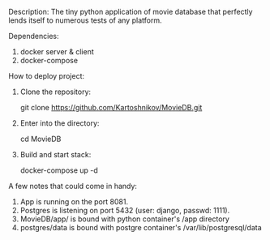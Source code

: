 Description:
    The tiny python application of movie database that perfectly lends itself to numerous tests of any platform.

Dependencies:
1) docker server & client
2) docker-compose


How to deploy project:
    
1. Clone the repository:
    
    git clone https://github.com/Kartoshnikov/MovieDB.git
    
2. Enter into the directory:

    cd MovieDB

3. Build and start stack:

    docker-compose up -d

A few notes that could come in handy:
1) App is running on the port 8081.
2) Postgres is listening on port 5432 (user: django, passwd: 1111).
3) MovieDB/app/ is bound with python container's /app directory
4) postgres/data is bound with postgre container's /var/lib/postgresql/data
